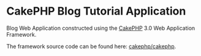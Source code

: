 # CakePHP Blog Tutorial Application

Blog Web Application constructed using the [CakePHP](http://cakephp.org) 3.0 Web Application Framework.

The framework source code can be found here: [cakephp/cakephp](https://github.com/cakephp/cakephp).
